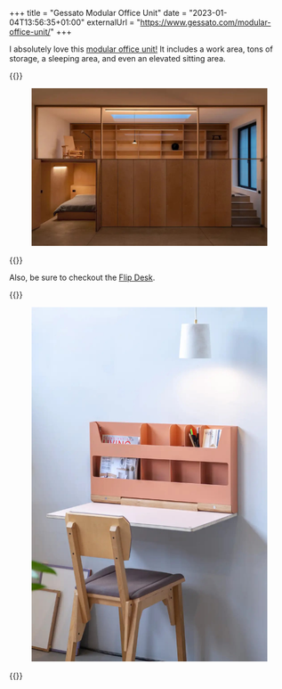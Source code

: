 +++
title = "Gessato Modular Office Unit"
date = "2023-01-04T13:56:35+01:00"
externalUrl = "https://www.gessato.com/modular-office-unit/"
+++

I absolutely love this [modular office unit!][unit] It includes a work area, tons of storage, a sleeping area, and even an elevated sitting area.

{{<raw>}}
<a href="https://www.gessato.com/modular-office-unit/">
<figure>
<img src="unit.jpg" width="600">
</figure>
</a>
{{</raw>}}

Also, be sure to checkout the [Flip Desk][].

{{<raw>}}
<a href="https://www.gessato.com/flip-desk-folding-desk-on-wall/">
<figure>
<img src="desk.jpg" width="500">
</figure>
</a>
{{</raw>}}

[unit]: https://www.gessato.com/modular-office-unit/
[Flip Desk]: https://www.gessato.com/flip-desk-folding-desk-on-wall/
